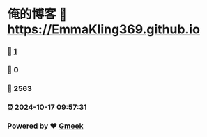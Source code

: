 # 俺的博客 :link: https://EmmaKling369.github.io 
### :page_facing_up: [1](https://EmmaKling369.github.io/tag.html) 
### :speech_balloon: 0 
### :hibiscus: 2563 
### :alarm_clock: 2024-10-17 09:57:31 
### Powered by :heart: [Gmeek](https://github.com/Meekdai/Gmeek)

